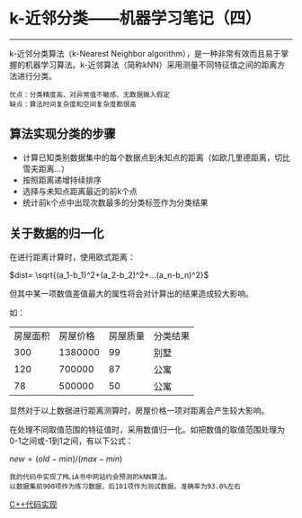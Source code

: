 # k-近邻分类——机器学习笔记（四）

---

k-近邻分类算法（k-Nearest Neighbor algorithm），是一种非常有效而且易于掌握的机器学习算法。k-近邻算法（简称kNN）采用测量不同特征值之间的距离方法进行分类。   
    
    优点：分类精度高、对异常值不敏感、无数据输入假定
    缺点：算法时间复杂度和空间复杂度都很高
    
## 算法实现分类的步骤

* 计算已知类别数据集中的每个数据点到未知点的距离（如欧几里德距离，切比雪夫距离...）
* 按照距离递增持续排序
* 选择与未知点距离最近的前k个点
* 统计前k个点中出现次数最多的分类标签作为分类结果

## 关于数据的归一化

在进行距离计算时，使用欧式距离：

$dist= \sqrt{(a_1-b_1)^2+(a_2-b_2)^2+...(a_n-b_n)^2}$

但其中某一项数值差值最大的属性将会对计算出的结果造成较大影响。

如：
<table>
<tr><td>房屋面积</td><td>房屋价格</td><td>房屋质量</td><td>分类结果</td></tr>
<tr><td>300</td><td>1380000</td><td>99</td><td>别墅</td></tr>
<tr><td>120</td><td>700000</td><td>87</td><td>公寓</td></tr>
<tr><td>78</td><td>500000</td><td>50</td><td>公寓</td></tr>
</table>

显然对于以上数据进行距离测算时，房屋价格一项对距离会产生较大影响。

在处理不同取值范围的特征值时，采用数值归一化。如把数值的取值范围处理为0-1之间或-1到1之间，有以下公式：

$new = (old-min)/(max-min)$

    我的代码中实现了MLiA书中网站约会预测的kNN算法。
    以数据集前900项作为练习数据，后101项作为测试数据。准确率为93.0%左右
    
[C++代码实现][1]

[1]:https://github.com/plusplus7/MachineLearning/blob/master/src/k-Nearest_Neighbors/k_NN.cc

